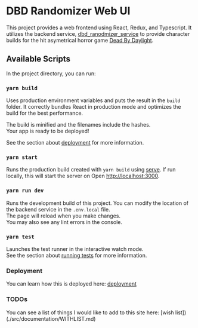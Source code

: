 # DBD Randomizer Web UI

This project provides a web frontend using React, Redux, and Typescript. It utilizes the backend service, 
[dbd_ranodmizer_service](https://github.com/CryptoRAT/dbd_randomizer_service) to provide character builds for
the hit asymetrical horror game [Dead By Daylight](https://deadbydaylight.com/).

## Available Scripts

In the project directory, you can run:

### `yarn build`

Uses production environment variables and puts the result in the 
`build` folder.
It correctly bundles React in production mode and optimizes the build for the best performance.

The build is minified and the filenames include the hashes.\
Your app is ready to be deployed!

See the section about [deployment](https://facebook.github.io/create-react-app/docs/deployment) for more information.

### `yarn start`

Runs the production build created with `yarn build` using [serve](https://www.npmjs.com/package/serve). 
If run locally, this will start the server on Open [http://localhost:3000](http://localhost:3000).


### `yarn run dev`

Runs the development build of this project. You can modify the location of the backend service in the `.env.local` file.\
The page will reload when you make changes.\
You may also see any lint errors in the console.

### `yarn test`

Launches the test runner in the interactive watch mode.\
See the section about [running tests](https://facebook.github.io/create-react-app/docs/running-tests) for more information.


### Deployment

You can learn how this is deployed here: [deployment](./src/documentation/DEPLOYMENT.md)

### TODOs

You can see a list of things I would like to add to this site here: [wish list])(./src/documentation/WITHLIST.md)
